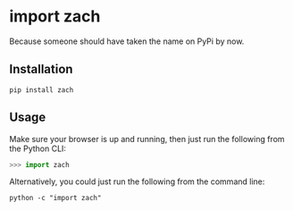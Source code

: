 import zach
===========

Because someone should have taken the name on PyPi by now.


Installation
------------

    pip install zach


Usage
-----

Make sure your browser is up and running, then just run the following
from the Python CLI:

```python
>>> import zach
```

Alternatively, you could just run the following from the command line:

```
python -c "import zach"
```
